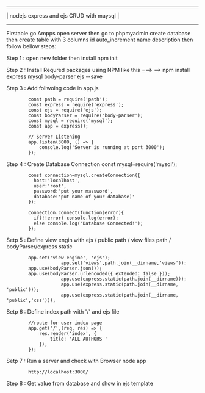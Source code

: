 
--------------------------------------------------------------------------
|                            nodejs express and ejs CRUD with maysql         |
------------- -------------------------------------------------------------


Firstable go Ampps open server then go to phpmyadmin create database then create table with 3 columns id auto_increment name 
description then follow bellow steps:


Step 1 : open new folder then install  npm init 
			 
		
Step 2 : Install Requred packages using NPM like this ===> 
			==> npm install  express mysql body-parser ejs --save
			
		
Step 3 : Add follwoing code in app.js
		
			const path = require('path');
			const express = require('express');
			const ejs = require('ejs');
			const bodyParser = require('body-parser');
			const mysql = require('mysql');
			const app = express();

			// Server Listening
			app.listen(3000, () => {
				console.log('Server is running at port 3000');
			});
			
		
		
Step 4 : Create Database Connection 
			const mysql=require('mysql');
			
			const connection=mysql.createConnection({
			  host:'localhost',
			  user:'root',
			  password:'put your massword',
			  database:'put name of your database)'
			});
			
			connection.connect(function(error){
			  if(!!error) console.log(error);
			  else console.log('Database Connected!');
			}); 

Setp 5 : Define view engin with ejs / public path / view files path / bodyParser/express static

			app.set('view engine', 'ejs');
                        app.set('views',path.join(__dirname,'views'));
			app.use(bodyParser.json());
			app.use(bodyParser.urlencoded({ extended: false }));
                        app.use(express.static(path.join(__dirname)));
                        app.use(express.static(path.join(__dirname, 'public')));
                        app.use(express.static(path.join(__dirname, 'public','css')));

Setp 6 : Define index path with '/' and ejs file
			
			//route for user index page
			app.get('/',(req, res) => {
				res.render('index', {
					title: 'ALL AUTHORS '
				});
			});

Setp 7 : Run a server and check with Browser
			node app

			http://localhost:3000/
			
Step 8 : Get value from database and show in ejs template